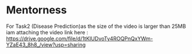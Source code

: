 # Mentorness
For Task2 (Disease Prediction)as the size of the video is larger than 25MB  iam attaching the video link here :
https://drive.google.com/file/d/1tKIUDvoTy4ROQPnQxYWm-YZaE43_8h8_/view?usp=sharing
